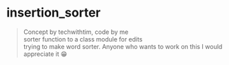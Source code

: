 # insertion_sorter
> Concept by techwithtim, code by me  
> sorter function to a class module for edits  
> trying to make word sorter. Anyone who wants to work on this I would appreciate it 😁
